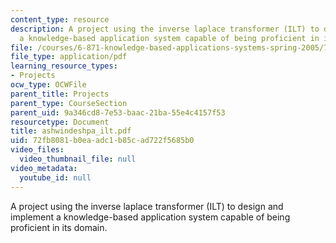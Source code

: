 ```yaml
---
content_type: resource
description: A project using the inverse laplace transformer (ILT) to design and implement
  a knowledge-based application system capable of being proficient in its domain.
file: /courses/6-871-knowledge-based-applications-systems-spring-2005/72fb8081b0eaadc1b85cad722f5685b0_ashwindeshpa_ilt.pdf
file_type: application/pdf
learning_resource_types:
- Projects
ocw_type: OCWFile
parent_title: Projects
parent_type: CourseSection
parent_uid: 9a346cd8-7e53-baac-21ba-55e4c4157f53
resourcetype: Document
title: ashwindeshpa_ilt.pdf
uid: 72fb8081-b0ea-adc1-b85c-ad722f5685b0
video_files:
  video_thumbnail_file: null
video_metadata:
  youtube_id: null
---
```

A project using the inverse laplace transformer (ILT) to design and implement a knowledge-based application system capable of being proficient in its domain.

